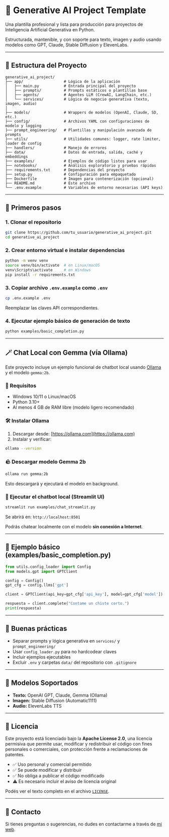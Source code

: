 # 🧠 Generative AI Project Template

Una plantilla profesional y lista para producción para proyectos de Inteligencia Artificial Generativa en Python.

Estructurada, mantenible, y con soporte para texto, imagen y audio usando modelos como GPT, Claude, Stable Diffusion y ElevenLabs.

---

## 📁 Estructura del Proyecto

```plaintext
generative_ai_project/
├── app/                  # Lógica de la aplicación
│   ├── main.py           # Entrada principal del proyecto
│   ├── prompts/          # Prompts estáticos o plantillas base
│   ├── agents/           # Agentes LLM (CrewAI, LangChain, etc.)
│   └── services/         # Lógica de negocio generativa (texto, imagen, audio)
│
├── models/               # Wrappers de modelos (OpenAI, Claude, SD, etc.)
├── config/               # Archivos YAML con configuraciones de modelo y logging
├── prompt_engineering/   # Plantillas y manipulación avanzada de prompts
├── utils/                # Utilidades comunes: logger, rate limiter, loader de config
├── handlers/             # Manejo de errores
├── data/                 # Datos de entrada, salida, caché y embeddings
├── examples/             # Ejemplos de código listos para usar
├── notebooks/            # Análisis exploratorio y pruebas rápidas
├── requirements.txt      # Dependencias del proyecto
├── setup.py              # Configuración para empaquetado
├── Dockerfile            # Imagen para contenerización (opcional)
├── README.md             # Este archivo
└── .env.example          # Variables de entorno necesarias (API keys)
```

---

## 🚀 Primeros pasos

### 1. Clonar el repositorio

```bash
git clone https://github.com/tu_usuario/generative_ai_project.git
cd generative_ai_project
```

### 2. Crear entorno virtual e instalar dependencias

```bash
python -m venv venv
source venv/bin/activate  # en Linux/macOS
venv\Scripts\activate     # en Windows
pip install -r requirements.txt
```

### 3. Copiar archivo `.env.example` como `.env`

```bash
cp .env.example .env
```

Reemplazar las claves API correspondientes.

### 4. Ejecutar ejemplo básico de generación de texto

```bash
python examples/basic_completion.py
```

---

## 🪄 Chat Local con Gemma (vía Ollama)

Este proyecto incluye un ejemplo funcional de chatbot local usando [Ollama](https://ollama.com) y el modelo `gemma:2b`.

### 🚩 Requisitos

* Windows 10/11 o Linux/macOS
* Python 3.10+
* Al menos 4 GB de RAM libre (modelo ligero recomendado)

### 🛠️ Instalar Ollama

1. Descargar desde: [https://ollama.com](https://ollama.com)
2. Instalar y verificar:

```bash
ollama --version
```

### 🪨 Descargar modelo Gemma 2b

```bash
ollama run gemma:2b
```

Esto descargará y ejecutará el modelo en background.

### 🔄 Ejecutar el chatbot local (Streamlit UI)

```bash
streamlit run examples/chat_streamlit.py
```

Se abrirá en: `http://localhost:8501`

Podrás chatear localmente con el modelo **sin conexión a Internet**.

---

## 🔮 Ejemplo básico (examples/basic\_completion.py)

```python
from utils.config_loader import Config
from models.gpt import GPTClient

config = Config()
gpt_cfg = config.llms['gpt']

client = GPTClient(api_key=gpt_cfg['api_key'], model=gpt_cfg['model'])

respuesta = client.complete("Contame un chiste corto.")
print(respuesta)
```

---

## 📌 Buenas prácticas

* Separar prompts y lógica generativa en `services/` y `prompt_engineering/`
* Usar `config_loader.py` para no hardcodear claves
* Incluir ejemplos ejecutables
* Excluir `.env` y carpetas `data/` del repositorio con `.gitignore`

---

## 🧠 Modelos Soportados

* **Texto:** OpenAI GPT, Claude, Gemma (Ollama)
* **Imagen:** Stable Diffusion (Automatic1111)
* **Audio:** ElevenLabs TTS

---

## 📜 Licencia

Este proyecto está licenciado bajo la **Apache License 2.0**, una licencia permisiva que permite usar, modificar y redistribuir el código con fines personales o comerciales, con protección frente a reclamaciones de patentes.

* ✅ Uso personal y comercial permitido
* ✅ Se puede modificar y distribuir
* ✅ No obliga a publicar el código modificado
* ⚠️ Es necesario incluir el aviso de licencia original

Podés ver el texto completo en el archivo [`LICENSE`](LICENSE).

---

## 📧 Contacto

Si tienes preguntas o sugerencias, no dudes en contactarme a través de [mi web](https://javiermorron.com).

